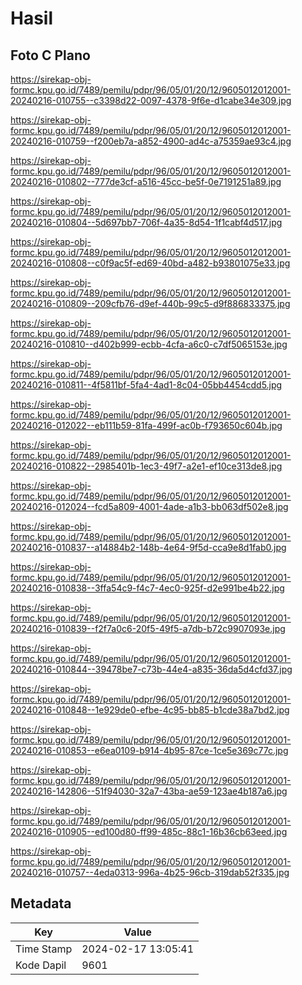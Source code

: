 # Hasil

## Foto C Plano

https://sirekap-obj-formc.kpu.go.id/7489/pemilu/pdpr/96/05/01/20/12/9605012012001-20240216-010755--c3398d22-0097-4378-9f6e-d1cabe34e309.jpg

https://sirekap-obj-formc.kpu.go.id/7489/pemilu/pdpr/96/05/01/20/12/9605012012001-20240216-010759--f200eb7a-a852-4900-ad4c-a75359ae93c4.jpg

https://sirekap-obj-formc.kpu.go.id/7489/pemilu/pdpr/96/05/01/20/12/9605012012001-20240216-010802--777de3cf-a516-45cc-be5f-0e7191251a89.jpg

https://sirekap-obj-formc.kpu.go.id/7489/pemilu/pdpr/96/05/01/20/12/9605012012001-20240216-010804--5d697bb7-706f-4a35-8d54-1f1cabf4d517.jpg

https://sirekap-obj-formc.kpu.go.id/7489/pemilu/pdpr/96/05/01/20/12/9605012012001-20240216-010808--c0f9ac5f-ed69-40bd-a482-b93801075e33.jpg

https://sirekap-obj-formc.kpu.go.id/7489/pemilu/pdpr/96/05/01/20/12/9605012012001-20240216-010809--209cfb76-d9ef-440b-99c5-d9f886833375.jpg

https://sirekap-obj-formc.kpu.go.id/7489/pemilu/pdpr/96/05/01/20/12/9605012012001-20240216-010810--d402b999-ecbb-4cfa-a6c0-c7df5065153e.jpg

https://sirekap-obj-formc.kpu.go.id/7489/pemilu/pdpr/96/05/01/20/12/9605012012001-20240216-010811--4f5811bf-5fa4-4ad1-8c04-05bb4454cdd5.jpg

https://sirekap-obj-formc.kpu.go.id/7489/pemilu/pdpr/96/05/01/20/12/9605012012001-20240216-012022--eb111b59-81fa-499f-ac0b-f793650c604b.jpg

https://sirekap-obj-formc.kpu.go.id/7489/pemilu/pdpr/96/05/01/20/12/9605012012001-20240216-010822--2985401b-1ec3-49f7-a2e1-ef10ce313de8.jpg

https://sirekap-obj-formc.kpu.go.id/7489/pemilu/pdpr/96/05/01/20/12/9605012012001-20240216-012024--fcd5a809-4001-4ade-a1b3-bb063df502e8.jpg

https://sirekap-obj-formc.kpu.go.id/7489/pemilu/pdpr/96/05/01/20/12/9605012012001-20240216-010837--a14884b2-148b-4e64-9f5d-cca9e8d1fab0.jpg

https://sirekap-obj-formc.kpu.go.id/7489/pemilu/pdpr/96/05/01/20/12/9605012012001-20240216-010838--3ffa54c9-f4c7-4ec0-925f-d2e991be4b22.jpg

https://sirekap-obj-formc.kpu.go.id/7489/pemilu/pdpr/96/05/01/20/12/9605012012001-20240216-010839--f2f7a0c6-20f5-49f5-a7db-b72c9907093e.jpg

https://sirekap-obj-formc.kpu.go.id/7489/pemilu/pdpr/96/05/01/20/12/9605012012001-20240216-010844--39478be7-c73b-44e4-a835-36da5d4cfd37.jpg

https://sirekap-obj-formc.kpu.go.id/7489/pemilu/pdpr/96/05/01/20/12/9605012012001-20240216-010848--1e929de0-efbe-4c95-bb85-b1cde38a7bd2.jpg

https://sirekap-obj-formc.kpu.go.id/7489/pemilu/pdpr/96/05/01/20/12/9605012012001-20240216-010853--e6ea0109-b914-4b95-87ce-1ce5e369c77c.jpg

https://sirekap-obj-formc.kpu.go.id/7489/pemilu/pdpr/96/05/01/20/12/9605012012001-20240216-142806--51f94030-32a7-43ba-ae59-123ae4b187a6.jpg

https://sirekap-obj-formc.kpu.go.id/7489/pemilu/pdpr/96/05/01/20/12/9605012012001-20240216-010905--ed100d80-ff99-485c-88c1-16b36cb63eed.jpg

https://sirekap-obj-formc.kpu.go.id/7489/pemilu/pdpr/96/05/01/20/12/9605012012001-20240216-010757--4eda0313-996a-4b25-96cb-319dab52f335.jpg


## Metadata

| Key        | Value               |
| ---------- | ------------------- |
| Time Stamp | 2024-02-17 13:05:41 |
| Kode Dapil | 9601                |



